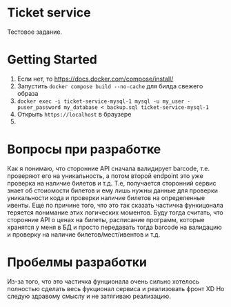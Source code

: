 # Ticket service
Тестовое задание.

# Getting Started
1. Если нет, то https://docs.docker.com/compose/install/
2. Запустить `docker compose build --no-cache` для билда свежего образа
3. `docker exec -i ticket-service-mysql-1 mysql -u my_user -puser_password my_database < backup.sql
ticket-service-mysql-1`
4. Открыть `https://localhost` в браузере
5. 

# Вопросы при разработке
Как я понимаю, что сторонние API сначала валидирует barcode, т.е. проверяют его на уникальность, а потом второй endpoint это уже проверка на наличие билетов и т.д. Т.е, получается сторонний сервис знает об стоиомости билетов и ему лишь нужны данные для проверки уникальности кода и проверки наличие билетов на определенные ивенты. 
Еще по причине того, что это так сказать частичка функицонала теряется понимание этих логических моментов. Буду тогда считать, что сторонние API о ценах на билеты, расписание программ, которые хранятся у меня в БД и просто передавать тогда barcode на валидацию и проверку на наличие билетов/мест/ивентов и т.д.

# Пробелмы разработки
Из-за того, что это частичка фунционала очень сильно хотелось полностью сделать весь фукционал сервиса и реализовать фронт XD Но следую здравому смыслу и не затягиваю реализацию.
